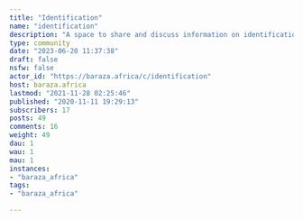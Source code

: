 ```yaml
---
title: "Identification" 
name: "identification"
description: "A space to share and discuss information on identification practices. Articles shared here are not necessarily an endorsement of the many forms of identification (in fact it is mostly the opposite). They are shared here to bring them to the attention of individuals interested in IDs. "
type: community
date: "2023-06-20 11:37:38"
draft: false
nsfw: false
actor_id: "https://baraza.africa/c/identification"
host: baraza.africa
lastmod: "2021-11-28 02:25:46"
published: "2020-11-11 19:29:13"
subscribers: 17
posts: 49
comments: 16
weight: 49
dau: 1
wau: 1
mau: 1
instances:
- "baraza_africa"
tags: 
- "baraza_africa"

---
```

